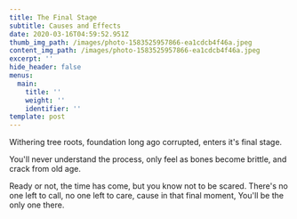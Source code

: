 ```yaml
---
title: The Final Stage
subtitle: Causes and Effects
date: 2020-03-16T04:59:52.951Z
thumb_img_path: /images/photo-1583525957866-ea1cdcb4f46a.jpeg
content_img_path: /images/photo-1583525957866-ea1cdcb4f46a.jpeg
excerpt: ''
hide_header: false
menus:
  main:
    title: ''
    weight: ''
    identifier: ''
template: post
---
```

Withering tree roots, foundation long ago corrupted, enters it's final stage.  

You'll never understand the process, only feel as bones become brittle, and crack from old age. 

Ready or not, the time has come, but you know not to be scared. There's no one left to call, no one left to care, cause in that final moment, 
You'll be the only one there.